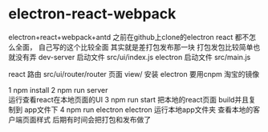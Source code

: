 # electron-react-webpack
electron+react+webpack+antd
之前在github上clone的electron react  都不怎么全面，
自己写的这个比较全面  其实就是差打包发布那一块
打包发包比较简单也就没有弄
dev-server 启动文件 src/ui/index.js
electron 启动文件  src/main.js

react 路由 src/ui/router/router
页面  view/
安装 electron 要用cnpm 淘宝的镜像

1 npm install
2 npm run server  
	运行查看react在本地页面的UI
3 npm run start
	把本地的react页面 build并且复制到 app文件下
4 npm run electron 
	electron 运行本地app文件夹
	查看本地的客户端页面样式 
后期有时间会把打包和发布做了
